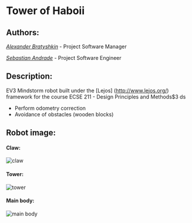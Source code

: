# Tower of Haboii 

## Authors:
[*Alexander Bratyshkin*](http://github.com/alexboii) - Project Software Manager

[*Sebastian Andrade*](http://github.com/pepoandra) - Project Software Engineer

## Description:
EV3 Mindstorm robot built under the [Lejos] (http://www.lejos.org/) framework for the course ECSE 211 - Design Principles and Methods$3
ds
- Perform odometry correction
- Avoidance of obstacles (wooden blocks) 

## Robot image:

#### Claw:
![claw](https://i.imgur.com/Awjcd3H.jpg)

#### Tower:
![tower](https://i.imgur.com/rpx0c7A.jpg)

#### Main body:
![main body](https://i.imgur.com/AFlBSXU.jpg)
